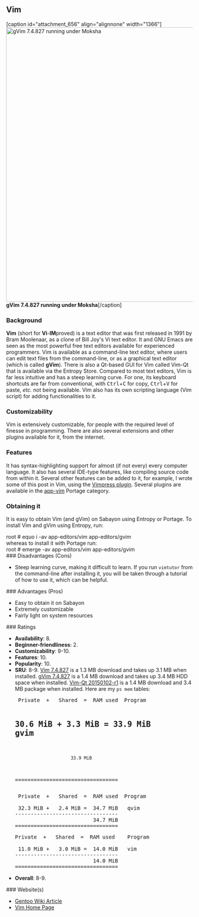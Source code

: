 ## Vim
[caption id="attachment_656" align="alignnone" width="1366"]<a href="http://linux.x10host.com/blog/wp-content/uploads/2015/10/gVim-7.4.827-running-under-Moksha.png"><img class="size-full wp-image-656" src="http://linux.x10host.com/blog/wp-content/uploads/2015/10/gVim-7.4.827-running-under-Moksha.png" alt="gVim 7.4.827 running under Moksha" width="1366" height="740" /></a> <strong>gVim 7.4.827 running under Moksha</strong>[/caption]
### Background
<strong>Vim</strong> (short for <strong>Vi</strong>-<strong>IM</strong>proved) is a text editor that was first released in 1991 by Bram Moolenaar, as a clone of Bill Joy's Vi text editor. It and GNU Emacs are seen as the most powerful free text editors available for experienced programmers. Vim is available as a command-line text editor, where users can edit text files from the command-line, or as a graphical text editor (which is called <strong>gVim</strong>). There is also a Qt-based GUI for Vim called Vim-Qt that is available via the Entropy Store. Compared to most text editors, Vim is far less intuitive and has a steep learning curve. For one, its keyboard shortcuts are far from conventional, with <kbd>Ctrl</kbd>+<kbd>C</kbd> for copy, <kbd>Ctrl</kbd>+<kbd>V</kbd> for paste, <em>etc.</em> not being available. Vim also has its own scripting language (Vim script) for adding functionalities to it.
### Customizability
Vim is extensively customizable, for people with the required level of finesse in programming. There are also several extensions and other plugins available for it, from the internet.
### Features
It has syntax-highlighting support for almost (if not every) every computer language. It also has several IDE-type features, like compiling source code from within it. Several other features can be added to it, for example, I wrote some of this post in Vim, using the <a href="https://github.com/PotHix/Vimpress">Vimpress plugin</a>. Several plugins are available in the <a href="http://gpo.zugaina.org/app-vim/" target="_blank">app-vim</a> Portage category.
### Obtaining it
It is easy to obtain Vim (and gVim) on Sabayon using Entropy or Portage. To install Vim and gVim using Entropy, run:
<div class="code"><span class="coder">root #</span>  equo i -av app-editors/vim app-editors/gvim</div>
whereas to install it with Portage run:
<div class="code"><span class="coder">root #</span>  emerge -av app-editors/vim app-editors/gvim</div>
### Disadvantages (Cons)
<ul>
	<li>Steep learning curve, making it difficult to learn. If you run <code>vimtutor</code> from the command-line after installing it, you will be taken through a tutorial of how to use it, which can be helpful.</li>
</ul>
### Advantages (Pros)
<ul>
	<li>Easy to obtain it on Sabayon</li>
	<li>Extremely customizable</li>
	<li>Fairly light on system resources</li>
</ul>
### Ratings
<ul>
	<li><strong>Availability</strong>: 8.</li>
	<li><strong>Beginner-friendliness</strong>: 2.</li>
	<li><strong>Customizability</strong>: 9-10.</li>
	<li><strong>Features</strong>: 10.</li>
	<li><strong>Popularity</strong>: 10.</li>
	<li><strong>SRU</strong>: 8-9. <a href="https://packages.sabayon.org/show/vim,157584,sabayon-weekly,amd64,5,standard">Vim 7.4.827</a> is a 1.3 MB download and takes up 3.1 MB when installed. <a href="https://packages.sabayon.org/show/gvim,157583,sabayon-weekly,amd64,5,standard">gVim 7.4.827</a> is a 1.4 MB download and takes up 3.4 MB HDD space when installed. <a href="https://packages.sabayon.org/show/vim-qt,156692,sabayon-weekly,amd64,5,standard">Vim-Qt 20150102-r1</a> is a 1.4 MB download and 3.4 MB package when installed. Here are my <code>ps mem</code> tables:
<pre> Private  +   Shared  =  RAM used	Program

 30.6 MiB +   3.3 MiB =  33.9 MiB	gvim
---------------------------------
                         33.9 MiB
=================================
</pre>
<pre> Private  +   Shared  =  RAM used	Program

 32.3 MiB +   2.4 MiB =  34.7 MiB	qvim
---------------------------------
                         34.7 MiB
=================================
</pre>
<pre>
Private  +   Shared  =  RAM used	Program

 11.0 MiB +   3.0 MiB =  14.0 MiB	vim
---------------------------------
                         14.0 MiB
=================================
</pre>
</li>
	<li><strong>Overall</strong>: 8-9.</li>
</ul>
### Website(s)
<ul>
	<li><a href="https://wiki.gentoo.org/wiki/Vim" target="_blank">Gentoo Wiki Article</a></li>
	<li><a href="http://www.vim.org/">Vim Home Page</a></li>
</ul>
